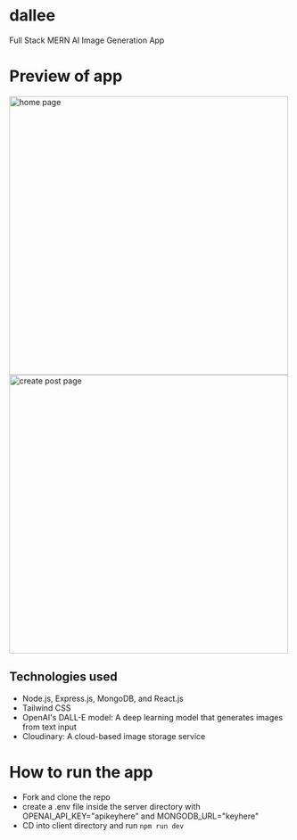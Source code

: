 # dallee
Full Stack MERN AI Image Generation App

# Preview of app

<img src="../dallee/images/HomePage.png" alt="home page" width="500"/>
<img src="../dallee/images/CreatePost.png" alt="create post page" width="500"/>


## Technologies used
  * Node.js, Express.js, MongoDB, and React.js
  * Tailwind CSS
  * OpenAI's DALL-E model: A deep learning model that generates images from text input
  * Cloudinary: A cloud-based image storage service


# How to run the app
 
 * Fork and clone the repo
 * create a .env file inside the server directory with OPENAI_API_KEY="apikeyhere" and MONGODB_URL="keyhere" 
 * CD into client directory and run `npm run dev`

